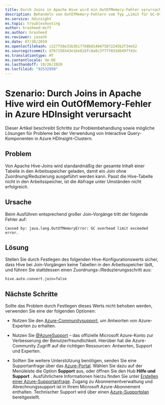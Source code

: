 ```yaml
---
title: Durch Joins in Apache Hive wird ein OutOfMemory-Fehler verursacht – Azure HDInsight
description: Behandeln von OutOfMemory-Fehlern vom Typ „Limit für GC-Overhead überschritten"
ms.service: hdinsight
ms.topic: troubleshooting
author: hrasheed-msft
ms.author: hrasheed
ms.reviewer: jasonh
ms.date: 07/30/2019
ms.openlocfilehash: c227758e31b3b17768b8140475872245b2f34e52
ms.sourcegitcommit: d767156543e16e816fc8a0c3777f033d649ffd3c
ms.translationtype: HT
ms.contentlocale: de-DE
ms.lasthandoff: 10/26/2020
ms.locfileid: "92532950"
---
```

# <a name="scenario-joins-in-apache-hive-leads-to-an-outofmemory-error-in-azure-hdinsight"></a>Szenario: Durch Joins in Apache Hive wird ein OutOfMemory-Fehler in Azure HDInsight verursacht

Dieser Artikel beschreibt Schritte zur Problembehandlung sowie mögliche Lösungen für Probleme bei der Verwendung von Interactive Query-Komponenten in Azure HDInsight-Clustern.

## <a name="issue"></a>Problem

Von Apache Hive-Joins wird standardmäßig der gesamte Inhalt einer Tabelle in den Arbeitsspeicher geladen, damit ein Join ohne Zuordnung/Reduzierung ausgeführt werden kann. Passt die Hive-Tabelle nicht in den Arbeitsspeicher, ist die Abfrage unter Umständen nicht erfolgreich.

## <a name="cause"></a>Ursache

Beim Ausführen entsprechend großer Join-Vorgänge tritt der folgende Fehler auf:

```
Caused by: java.lang.OutOfMemoryError: GC overhead limit exceeded error.
```

## <a name="resolution"></a>Lösung

Stellen Sie durch Festlegen des folgenden Hive-Konfigurationswerts sicher, dass Hive bei Join-Vorgängen keine Tabellen in den Arbeitsspeicher lädt, und führen Sie stattdessen einen Zuordnungs-/Reduzierungsschritt aus:

```
hive.auto.convert.join=false
```

## <a name="next-steps"></a>Nächste Schritte

Sollte das Problem durch Festlegen dieses Werts nicht behoben werden, verwenden Sie eine der folgenden Optionen:

* Nutzen Sie den [Azure-Communitysupport](https://azure.microsoft.com/support/community/), um Antworten von Azure-Experten zu erhalten.

* Nutzen Sie [@AzureSupport](https://twitter.com/azuresupport) – das offizielle Microsoft Azure-Konto zur Verbesserung der Benutzerfreundlichkeit. Hierüber hat die Azure-Community Zugriff auf die richtigen Ressourcen: Antworten, Support und Experten.

* Sollten Sie weitere Unterstützung benötigen, senden Sie eine Supportanfrage über das [Azure-Portal](https://portal.azure.com/?#blade/Microsoft_Azure_Support/HelpAndSupportBlade/). Wählen Sie dazu auf der Menüleiste die Option **Support** aus, oder öffnen Sie den Hub **Hilfe und Support** . Ausführlichere Informationen hierzu finden Sie unter [Erstellen einer Azure-Supportanfrage](../../azure-portal/supportability/how-to-create-azure-support-request.md). Zugang zu Abonnementverwaltung und Abrechnungssupport ist in Ihrem Microsoft Azure-Abonnement enthalten. Technischer Support wird über einen [Azure-Supportplan](https://azure.microsoft.com/support/plans/) bereitgestellt.